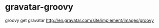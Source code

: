 gravatar-groovy
===============

groovy get gravatar http://en.gravatar.com/site/implement/images/groovy
